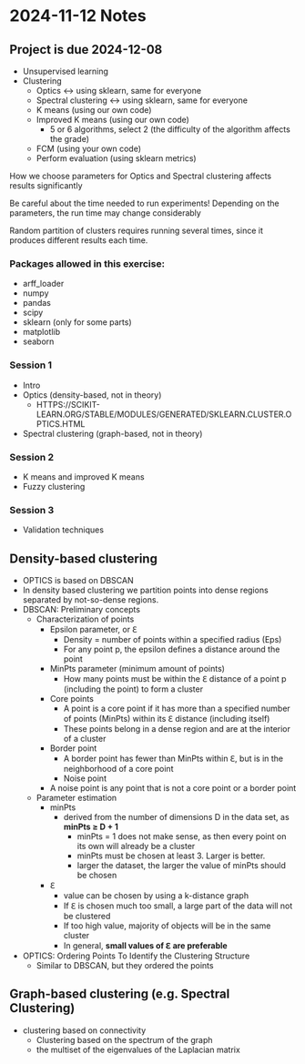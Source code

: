 # 2024-11-12 Notes

## Project is due 2024-12-08

* Unsupervised learning
* Clustering
    * Optics <-> using sklearn, same for everyone
    * Spectral clustering <-> using sklearn, same for everyone
    * K means (using our own code)
    * Improved K means (using our own code)
        * 5 or 6 algorithms, select 2 (the difficulty of the algorithm affects the grade)
    * FCM (using your own code)
    * Perform evaluation (using sklearn metrics)

How we choose parameters for Optics and Spectral clustering affects results significantly

Be careful about the time needed to run experiments! Depending on the parameters, the run time may change considerably

Random partition of clusters requires running several times, since it produces different results each time.

### Packages allowed in this exercise:
* arff_loader
* numpy
* pandas
* scipy
* sklearn (only for some parts)
* matplotlib
* seaborn

### Session 1
* Intro
* Optics (density-based, not in theory)
    * HTTPS://SCIKIT-LEARN.ORG/STABLE/MODULES/GENERATED/SKLEARN.CLUSTER.OPTICS.HTML
* Spectral clustering (graph-based, not in theory)

### Session 2
* K means and improved K means
* Fuzzy clustering

### Session 3
* Validation techniques

## Density-based clustering

* OPTICS is based on DBSCAN
* In density based clustering we partition points into dense regions separated by not-so-dense regions.
* DBSCAN: Preliminary concepts
    * Characterization of points
        * Epsilon parameter, or ℇ
            * Density = number of points within a specified radius (Eps)
            * For any point p, the epsilon defines a distance around the point
        * MinPts parameter (minimum amount of points)
            * How many points must be within the ℇ distance of a point p (including the point) to form a cluster
        * Core points
            * A point is a core point if it has more than a specified number of points (MinPts) within its ℇ distance (including
        itself)
            * These points belong in a dense region and are at the interior of a cluster
        * Border point
            * A border point has fewer than MinPts within ℇ, but is in the neighborhood of a core point
            * Noise point
        * A noise point is any point that is not a core point or a border point
    * Parameter estimation
        * minPts
            * derived from the number of dimensions D in the data set, as **minPts ≥ D + 1**
                * minPts = 1 does not make sense, as then every point on its own will already be a cluster
                * minPts must be chosen at least 3. Larger is better.
                * larger the dataset, the larger the value of minPts should be chosen
        * ℇ
            * value can be chosen by using a k-distance graph
            * If ℇ is chosen much too small, a large part of the data will not be clustered
            * If too high value, majority of objects will be in the same cluster
            * In general, **small values of ℇ are preferable**
* OPTICS: Ordering Points To Identify the Clustering Structure
    * Similar to DBSCAN, but they ordered the points

## Graph-based clustering (e.g. Spectral Clustering)

* clustering based on connectivity
    * Clustering based on the spectrum of the graph
    * the multiset of the eigenvalues of the Laplacian matrix